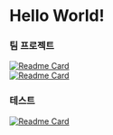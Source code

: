 # Hello World!

### 팀 프로젝트
[![Readme Card](https://github-readme-stats.vercel.app/api/pin/?username=AI3-C-FormsAPI-ProJect&repo=library_Management_System)](https://github.com/AI3-C-FormsAPI-ProJect/library_Management_System)   
[![Readme Card](https://github-readme-stats.vercel.app/api/pin/?username=gyu-hwan&repo=AI3_JSP_A_TeamProject)](https://github.com/gyu-hwan/AI3_JSP_A_TeamProject)   
### 테스트
[![Readme Card](https://github-readme-stats.vercel.app/api/pin/?username=dreamywb&repo=kakao_map_test)](https://github.com/dreamywb/kakao_map_test)   
